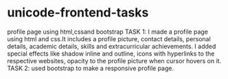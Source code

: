 # unicode-frontend-tasks
profile page using html,cssand bootstrap
TASK 1:
  I made a profile page using html and css.It includes a profile picture, contact details, personal details, academic details, skills and extracurricular achievements. I added special effects like shadow inline and outline, icons with hyperlinks to the respective websites, opacity to the profile picture when cursor hovers on it.
TASK 2:
  used bootstrap to make a responsive profile page.

